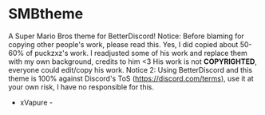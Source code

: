 # SMBtheme
A Super Mario Bros theme for BetterDiscord!
Notice: Before blaming for copying other people's work, please read this. Yes, I did copied about 50-60% of puckzxz's work. I readjusted some of his work and replace them with my own background, credits to him <3 His work is not **COPYRIGHTED**, everyone could edit/copy his work. 
Notice 2: Using BetterDiscord and this theme is 100% against Discord's ToS (https://discord.com/terms), use it at your own risk, I have no responsible for this.
- xVapure -
